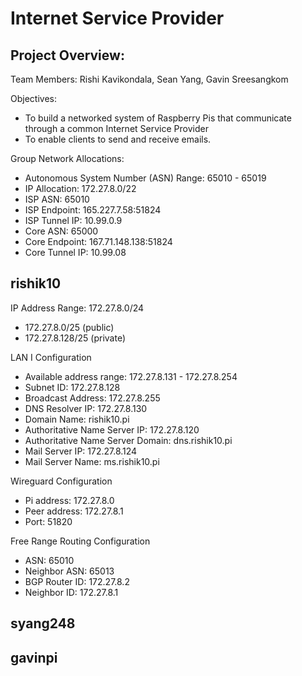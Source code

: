 # Internet Service Provider

## Project Overview:
Team Members: Rishi Kavikondala, Sean Yang, Gavin Sreesangkom

Objectives:
- To build a networked system of Raspberry Pis that communicate through a common Internet Service Provider 
- To enable clients to send and receive emails.

Group Network Allocations:
- Autonomous System Number (ASN) Range: 65010 - 65019
- IP Allocation: 172.27.8.0/22
- ISP ASN: 65010
- ISP Endpoint: 165.227.7.58:51824
- ISP Tunnel IP: 10.99.0.9
- Core ASN: 65000
- Core Endpoint: 167.71.148.138:51824
- Core Tunnel IP: 10.99.08

## rishik10

IP Address Range: 172.27.8.0/24
- 172.27.8.0/25 (public)
- 172.27.8.128/25 (private)

LAN I Configuration
- Available address range: 172.27.8.131 - 172.27.8.254
- Subnet ID: 172.27.8.128
- Broadcast Address: 172.27.8.255
- DNS Resolver IP: 172.27.8.130
- Domain Name: rishik10.pi
- Authoritative Name Server IP: 172.27.8.120
- Authoritative Name Server Domain: dns.rishik10.pi
- Mail Server IP: 172.27.8.124
- Mail Server Name: ms.rishik10.pi

Wireguard Configuration
- Pi address: 172.27.8.0
- Peer address: 172.27.8.1
- Port: 51820

Free Range Routing Configuration
- ASN: 65010
- Neighbor ASN: 65013
- BGP Router ID: 172.27.8.2
- Neighbor ID: 172.27.8.1

## syang248


## gavinpi
